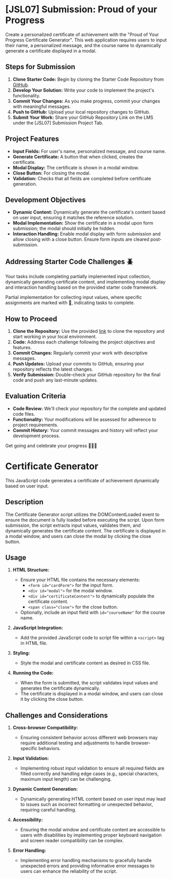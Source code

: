 # [JSL07] Submission: Proud of your Progress

Create a personalized certificate of achievement with the "Proud of Your Progress Certificate Generator". This web application requires users to input their name, a personalized message, and the course name to dynamically generate a certificate displayed in a modal.

## Steps for Submission
1. **Clone Starter Code:** Begin by cloning the Starter Code Repository from [GitHub](https://github.com/CodeSpace-Academy/Module_7_StudentNo_Classcode_Group_Name-Surname_JSL07).
2. **Develop Your Solution:** Write your code to implement the project's functionality.
3. **Commit Your Changes:** As you make progress, commit your changes with meaningful messages.
4. **Push to GitHub:** Upload your local repository changes to GitHub.
5. **Submit Your Work:** Share your GitHub Repository Link on the LMS under the [JSL07] Submission Project Tab.

## Project Features
- **Input Fields:** For user's name, personalized message, and course name.
- **Generate Certificate:** A button that when clicked, creates the certificate.
- **Modal Display:** The certificate is shown in a modal window.
- **Close Button:** For closing the modal.
- **Validation:** Checks that all fields are completed before certificate generation.

## Development Objectives
- **Dynamic Content:** Dynamically generate the certificate's content based on user input, ensuring it matches the reference solution.
- **Modal Implementation:** Show the certificate in a modal upon form submission; the modal should initially be hidden.
- **Interaction Handling:** Enable modal display with form submission and allow closing with a close button. Ensure form inputs are cleared post-submission.

## Addressing Starter Code Challenges 🪲
Your tasks include completing partially implemented input collection, dynamically generating certificate content, and implementing modal display and interaction handling based on the provided starter code framework.

Partial implementation for collecting input values, where specific assignments are marked with 🚨, indicating tasks to complete.

## How to Proceed
1. **Clone the Repository:** Use the provided [link](https://github.com/CodeSpace-Academy/Module_7_StudentNo_Classcode_Group_Name-Surname_JSL07) to clone the repository and start working in your local environment.
2. **Code:** Address each challenge following the project objectives and features.
3. **Commit Changes:** Regularly commit your work with descriptive messages.
4. **Push Updates:** Upload your commits to GitHub, ensuring your repository reflects the latest changes.
5. **Verify Submission:** Double-check your GitHub repository for the final code and push any last-minute updates.

## Evaluation Criteria
- **Code Review:** We'll check your repository for the complete and updated code files.
- **Functionality:** Your modifications will be assessed for adherence to project requirements.
- **Commit History:** Your commit messages and history will reflect your development process.

Get going and celebrate your progress 🥳🥳🥳


# Certificate Generator

This JavaScript code generates a certificate of achievement dynamically based on user input.

## Description

The Certificate Generator script utilizes the DOMContentLoaded event to ensure the document is fully loaded before executing the script. Upon form submission, the script extracts input values, validates them, and dynamically generates the certificate content. The certificate is displayed in a modal window, and users can close the modal by clicking the close button.

## Usage

1. **HTML Structure:**
   - Ensure your HTML file contains the necessary elements:
     - `<form id="cardForm">` for the input form.
     - `<div id="modal">` for the modal window.
     - `<div id="certificateContent">` to dynamically populate the certificate content.
     - `<span class="close">` for the close button.
   - Optionally, include an input field with `id="courseName"` for the course name.

2. **JavaScript Integration:**
   - Add the provided JavaScript code to script file within a `<script>` tag in HTML file.

3. **Styling:**
   - Style the modal and certificate content as desired in CSS file.

4. **Running the Code:**
   - When the form is submitted, the script validates input values and generates the certificate dynamically.
   - The certificate is displayed in a modal window, and users can close it by clicking the close button.

## Challenges and Considerations


1. **Cross-browser Compatibility:**
   - Ensuring consistent behavior across different web browsers may require additional testing and adjustments to handle browser-specific behaviors.

2. **Input Validation:**
   - Implementing robust input validation to ensure all required fields are filled correctly and handling edge cases (e.g., special characters, maximum input length) can be challenging.

3. **Dynamic Content Generation:**
   - Dynamically generating HTML content based on user input may lead to issues such as incorrect formatting or unexpected behavior, requiring careful handling.


4. **Accessibility:**
   - Ensuring the modal window and certificate content are accessible to users with disabilities by implementing proper keyboard navigation and screen reader compatibility can be complex.

5. **Error Handling:**
   - Implementing error handling mechanisms to gracefully handle unexpected errors and providing informative error messages to users can enhance the reliability of the script.
